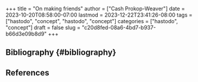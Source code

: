 +++
title = "On making friends"
author = ["Cash Prokop-Weaver"]
date = 2023-10-20T08:58:00-07:00
lastmod = 2023-12-22T23:41:26-08:00
tags = ["hastodo", "concept", "hastodo", "concept"]
categories = ["hastodo", "concept"]
draft = false
slug = "c20d8fed-08a6-4bd7-b937-b66d3e09b8d9"
+++

## Bibliography {#bibliography}

## References

<style>.csl-entry{text-indent: -1.5em; margin-left: 1.5em;}</style><div class="csl-bib-body">
</div>
